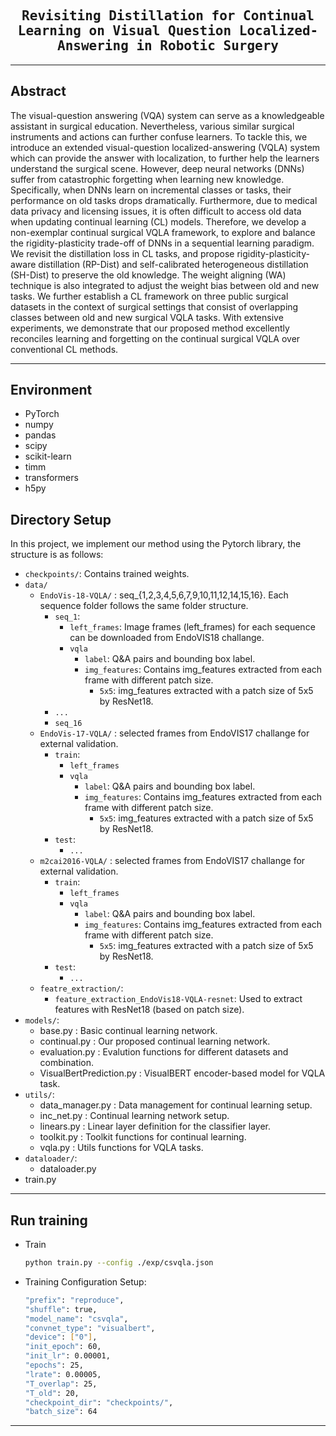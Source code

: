 

<div align="center">

<samp>

<h2> Revisiting Distillation for Continual Learning on Visual Question Localized-Answering in Robotic Surgery </h1>

</samp>   

</div>     

---
## Abstract
The visual-question answering (VQA) system can serve as a knowledgeable assistant in surgical education. Nevertheless, various similar surgical instruments and actions can further confuse learners. To tackle this, we introduce an extended visual-question localized-answering (VQLA) system which can provide the answer with localization, to further help the learners understand the surgical scene. However, deep neural networks (DNNs) suffer from catastrophic forgetting when learning new knowledge. Specifically, when DNNs learn on incremental classes or tasks, their performance on old tasks drops dramatically. Furthermore, due to medical data privacy and licensing issues, it is often difficult to access old data when updating continual learning (CL) models. Therefore, we develop a non-exemplar continual surgical VQLA framework, to explore and balance the rigidity-plasticity trade-off of DNNs in a sequential learning paradigm. We revisit the distillation loss in CL tasks, and propose rigidity-plasticity-aware distillation (RP-Dist) and self-calibrated heterogeneous distillation (SH-Dist) to preserve the old knowledge. The weight aligning (WA) technique is also integrated to adjust the weight bias between old and new tasks. We further establish a CL framework on three public surgical datasets in the context of surgical settings that consist of overlapping classes between old and new surgical VQLA tasks. With extensive experiments, we demonstrate that our proposed method excellently reconciles learning and forgetting on the continual surgical VQLA over conventional CL methods.

---
## Environment

- PyTorch
- numpy
- pandas
- scipy
- scikit-learn
- timm
- transformers
- h5py

## Directory Setup
<!---------------------------------------------------------------------------------------------------------------->
In this project, we implement our method using the Pytorch library, the structure is as follows: 

- `checkpoints/`: Contains trained weights.
- `data/`
    - `EndoVis-18-VQLA/` : seq_{1,2,3,4,5,6,7,9,10,11,12,14,15,16}. Each sequence folder follows the same folder structure. 
        - `seq_1`: 
            - `left_frames`: Image frames (left_frames) for each sequence can be downloaded from EndoVIS18 challange.
            - `vqla`
                - `label`: Q&A pairs and bounding box label.
                - `img_features`: Contains img_features extracted from each frame with different patch size.
                    - `5x5`: img_features extracted with a patch size of 5x5 by ResNet18.
        - `...`
        - `seq_16`
    - `EndoVis-17-VQLA/` : selected frames from EndoVIS17 challange for external validation. 
        - `train`: 
            - `left_frames`
            - `vqla`
                - `label`: Q&A pairs and bounding box label.
                - `img_features`: Contains img_features extracted from each frame with different patch size.
                    - `5x5`: img_features extracted with a patch size of 5x5 by ResNet18.
        - `test`:
            - `...`
    - `m2cai2016-VQLA/` : selected frames from EndoVIS17 challange for external validation. 
        - `train`: 
            - `left_frames`
            - `vqla`
                - `label`: Q&A pairs and bounding box label.
                - `img_features`: Contains img_features extracted from each frame with different patch size.
                    - `5x5`: img_features extracted with a patch size of 5x5 by ResNet18.
        - `test`:
            - `...`
    - `featre_extraction/`:
        - `feature_extraction_EndoVis18-VQLA-resnet`: Used to extract features with ResNet18 (based on patch size).
- `models/`: 
    - base.py : Basic continual learning network.
    - continual.py : Our proposed continual learning network.
    - evaluation.py : Evalution functions for different datasets and combination.
    - VisualBertPrediction.py : VisualBERT encoder-based model for VQLA task.
- `utils/`: 
    - data_manager.py : Data management for continual learning setup.
    - inc_net.py : Continual learning network setup.
    - linears.py : Linear layer definition for the classifier layer.
    - toolkit.py : Toolkit functions for continual learning.
    - vqla.py : Utils functions for VQLA tasks.
- `dataloader/`: 
    - dataloader.py
- train.py

---

## Run training
- Train
    ```bash
    python train.py --config ./exp/csvqla.json
    ```
- Training Configuration Setup:
    ```bash
    "prefix": "reproduce",
    "shuffle": true,
    "model_name": "csvqla",
    "convnet_type": "visualbert",
    "device": ["0"],
    "init_epoch": 60,
    "init_lr": 0.00001,
    "epochs": 25,
    "lrate": 0.00005,
    "T_overlap": 25,
    "T_old": 20,
    "checkpoint_dir": "checkpoints/",
    "batch_size": 64
    ```

---
